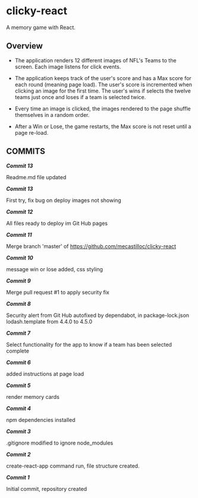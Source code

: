 # clicky-react
A memory game with React.

## Overview
* The application renders 12 different images of NFL's Teams to the screen. Each image listens for click events.

* The application keeps track of the user's score and has a Max score for each round (meaning page load). The user's score is incremented when clicking an image for the first time. The user's wins if selects the twelve teams just once and loses if a team is selected twice.

* Every time an image is clicked, the images rendered to the page shuffle themselves in a random order.

* After a Win or Lose, the game restarts, the Max score is not reset until a page re-load.


## COMMITS

**_Commit 13_**

Readme.md file updated

**_Commit 13_**

First try, fix bug on deploy images not showing

**_Commit 12_**

All files ready to deploy im Git Hub pages

**_Commit 11_**

Merge branch 'master' of https://github.com/mecastilloc/clicky-react

**_Commit 10_**

message win or lose added, css styling

**_Commit 9_**

Merge pull request #1 to apply security fix

**_Commit 8_**

Security alert from Git Hub autofixed by dependabot, in package-lock.json  lodash.template from 4.4.0 to 4.5.0 

**_Commit 7_**

Select functionality for the app to know if a team has been selected complete

**_Commit 6_**

added instructions at page load

**_Commit 5_**

render memory cards

**_Commit 4_**

npm dependencies installed


**_Commit 3_**

.gitignore modified to ignore node_modules


**_Commit 2_**

create-react-app command run, file structure created.

**_Commit 1_**

Initial commit, repository created
